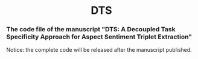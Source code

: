  #  <center> DTS </center>
### The code file of the manuscript "DTS: A Decoupled Task Specificity Approach for Aspect Sentiment Triplet Extraction"

Notice: the complete code will be released after the manuscript published.
